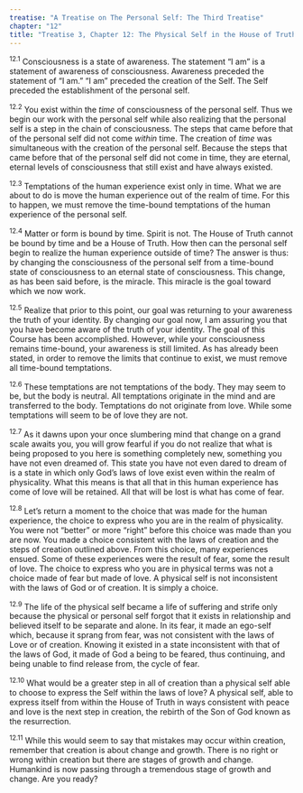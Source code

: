 ```yaml
---
treatise: "A Treatise on The Personal Self: The Third Treatise"
chapter: "12"
title: "Treatise 3, Chapter 12: The Physical Self in the House of Truth"
---
```


<sup>12.1</sup> Consciousness is a state of awareness. The statement “I
am” is a statement of awareness of consciousness. Awareness preceded the
statement of “I am.” “I am” preceded the creation of the Self. The Self
preceded the establishment of the personal self. 

<sup>12.2</sup> You exist within the *time* of consciousness of the
personal self.  Thus we begin our work with the personal self while also
realizing that the personal self is a step in the chain of
consciousness. The steps that came before that of the personal self did
not come *within* time. The creation of *time* was simultaneous with the
creation of the personal self. Because the steps that came before that
of the personal self did not come in time, they are eternal, eternal
levels of consciousness that still exist and have always existed. 

<sup>12.3</sup> Temptations of the human experience exist only in time.
What we are about to do is move the human experience out of the realm of
time. For this to happen, we must remove the time-bound temptations of
the human experience of the personal self. 

<sup>12.4</sup> Matter or form is bound by time. Spirit is not. The
House of Truth cannot be bound by time and be a House of Truth. How then
can the personal self begin to realize the human experience outside of
time? The answer is thus: by changing the consciousness of the personal
self from a time-bound state of consciousness to an eternal state of
consciousness. This change, as has been said before, is the miracle.
This miracle is the goal toward which we now work. 

<sup>12.5</sup> Realize that prior to this point, our goal was returning
to your awareness the truth of your identity. By changing our goal now,
I am assuring you that you have become aware of the truth of your
identity.  The goal of this Course has been accomplished. However, while
your consciousness remains time-bound, your awareness is still limited.
As has already been stated, in order to remove the limits that continue
to exist, we must remove all time-bound temptations. 

<sup>12.6</sup> These temptations are not temptations of the body. They
may seem to be, but the body is neutral. All temptations originate in
the mind and are transferred to the body. Temptations do not originate
from love.  While some temptations will seem to be of love they are not. 

<sup>12.7</sup> As it dawns upon your once slumbering mind that change
on a grand scale awaits you, you will grow fearful if you do not realize
that what is being proposed to you here is something completely new,
something you have not even dreamed of. This state you have not even
dared to dream of is a state in which only God’s laws of love exist even
within the realm of physicality. What this means is that all that in
this human experience has come of love will be retained. All that will
be lost is what has come of fear. 

<sup>12.8</sup> Let’s return a moment to the choice that was made for
the human experience, the choice to express who you are in the realm of
physicality. You were not “better” or more “right” before this choice
was made than you are now. You made a choice consistent with the laws of
creation and the steps of creation outlined above. From this choice,
many experiences ensued. Some of these experiences were the result of
fear, some the result of love. The choice to express who you are in
physical terms was not a choice made of fear but made of love. A
physical self is not inconsistent with the laws of God or of creation.
It is simply a choice. 

<sup>12.9</sup> The life of the physical self became a life of suffering
and strife only because the physical or personal self forgot that it
exists in relationship and believed itself to be separate and alone. In
its fear, it made an ego-self which, because it sprang from fear, was
not consistent with the laws of Love or of creation.  Knowing it existed
in a state inconsistent with that of the laws of God, it made of God a
being to be feared, thus continuing, and being unable to find release
from, the cycle of fear. 

<sup>12.10</sup> What would be a greater step in all of creation than a
physical self able to choose to express the Self within the laws of
love? A physical self, able to express itself from within the House of
Truth in ways consistent with peace and love is the next step in
creation, the rebirth of the Son of God known as the resurrection. 

<sup>12.11</sup> While this would seem to say that mistakes may occur
within creation, remember that creation is about change and growth.
There is no right or wrong within creation but there are stages of
growth and change. Humankind is now passing through a tremendous stage
of growth and change. Are you ready?

